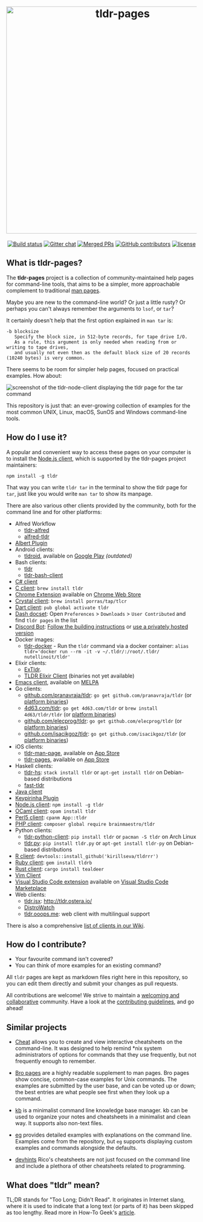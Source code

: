 <div align="center">
<h1><img alt="tldr-pages" src="images/banner-light.png" width=600/></h1>

[![Build status][github-actions-image]][github-actions-url]
[![Gitter chat][gitter-image]][gitter-url]
[![Merged PRs][prs-merged-image]][prs-merged-url]
[![GitHub contributors][contributors-image]][contributors-url]
[![license][license-image]][license-url]

[github-actions-url]: https://github.com/tldr-pages/tldr/actions
[github-actions-image]: https://img.shields.io/github/workflow/status/tldr-pages/tldr/CI.svg
[gitter-url]: https://gitter.im/tldr-pages/tldr
[gitter-image]: https://img.shields.io/badge/chat-on_gitter-deeppink
[prs-merged-url]: https://github.com/tldr-pages/tldr/pulls?q=is:pr+is:merged
[prs-merged-image]: https://img.shields.io/github/issues-pr-closed-raw/tldr-pages/tldr.svg?label=merged+PRs&color=green
[contributors-url]: https://github.com/tldr-pages/tldr/graphs/contributors
[contributors-image]: https://img.shields.io/github/contributors/tldr-pages/tldr.svg
[license-url]: https://github.com/tldr-pages/tldr/blob/master/LICENSE.md
[license-image]: https://img.shields.io/badge/license-CC_BY_4.0-blue.svg
</div>

## What is tldr-pages?

The **tldr-pages** project is a collection of community-maintained help pages
for command-line tools, that aims to be a simpler, more approachable complement
to traditional [man pages](https://en.wikipedia.org/wiki/Man_page).

Maybe you are new to the command-line world? Or just a little rusty?
Or perhaps you can't always remember the arguments to `lsof`, or `tar`?

It certainly doesn't help that the first option explained in `man tar` is:

```
-b blocksize
   Specify the block size, in 512-byte records, for tape drive I/O.
   As a rule, this argument is only needed when reading from or writing to tape drives,
   and usually not even then as the default block size of 20 records (10240 bytes) is very common.
```

There seems to be room for simpler help pages, focused on practical examples.
How about:

![screenshot of the tldr-node-client displaying the tldr page for the tar command](images/screenshot.png)

This repository is just that: an ever-growing collection of examples
for the most common UNIX, Linux, macOS, SunOS and Windows command-line tools.

## How do I use it?

A popular and convenient way to access these pages on your computer
is to install the [Node.js client](https://github.com/tldr-pages/tldr-node-client),
which is supported by the tldr-pages project maintainers:

    npm install -g tldr

That way you can write `tldr tar` in the terminal to show the tldr page for `tar`,
just like you would write `man tar` to show its manpage.

There are also various other clients provided by the community,
both for the command line and for other platforms:

- Alfred Workflow
  - [tldr-alfred](https://github.com/cs1707/tldr-alfred)
  - [alfred-tldr](https://github.com/konoui/alfred-tldr)
- [Albert Plugin](https://github.com/bergercookie/awesome-albert-plugins/tree/master/plugins/tldr_pages)
- Android clients:
  - [tldroid](https://github.com/hidroh/tldroid), available on
    [Google Play](https://play.google.com/store/apps/details?id=io.github.hidroh.tldroid) *(outdated)*
- Bash clients:
  - [tldr](https://github.com/raylee/tldr)
  - [tldr-bash-client](https://gitlab.com/pepa65/tldr-bash-client)
- [C# client](https://github.com/principis/tldr-sharp)
- [C client](https://github.com/tldr-pages/tldr-c-client):
  `brew install tldr`
- [Chrome Extension](https://github.com/hill/tldr-chrome) available on
  [Chrome Web Store](https://chrome.google.com/webstore/detail/tldr-chrome/nnmlddkpgoecicoallmimonoboialpap)
- [Crystal client](https://github.com/porras/tlcr):
  `brew install porras/tap/tlcr`
- [Dart client](https://github.com/hterkelsen/tldr):
  `pub global activate tldr`
- [Dash docset](https://github.com/Moddus/tldr-python-dash-docset):
  Open `Preferences` > `Downloads` > `User Contributed` and find `tldr pages` in the list
- [Discord Bot](https://github.com/sschr15/tldr-discord):
  [Follow the building instructions](https://github.com/sschr15/tldr-discord#building) or
  [use a privately hosted version](https://discord.com/api/oauth2/authorize?client_id=742800507210301520&permissions=18432&scope=bot)
- Docker images:
    - [tldr-docker](https://github.com/nutellinoit/tldr-docker) - Run the `tldr` command via a docker container: `alias tldr='docker run --rm -it -v ~/.tldr/:/root/.tldr/ nutellinoit/tldr'`
- Elixir clients:
  - [ExTldr](https://github.com/ivanhercaz/extldr).
  - [TLDR Elixir Client](https://github.com/edgurgel/tldr_elixir_client)
  (binaries not yet available)
- [Emacs client](https://github.com/kuanyui/tldr.el), available on
  [MELPA](https://github.com/melpa/melpa)
- Go clients:
  - [github.com/pranavraja/tldr](https://github.com/pranavraja/tldr):
    `go get github.com/pranavraja/tldr`
    (or [platform binaries](https://github.com/pranavraja/tldr/releases))
  - [4d63.com/tldr](https://4d63.com/tldr):
    `go get 4d63.com/tldr` or `brew install 4d63/tldr/tldr`
    (or [platform binaries](https://github.com/leighmcculloch/tldr/releases))
  - [github.com/elecprog/tldr](https://github.com/elecprog/tldr):
    `go get github.com/elecprog/tldr`
    (or [platform binaries](https://github.com/elecprog/tldr/releases))
  - [github.com/isacikgoz/tldr](https://github.com/isacikgoz/tldr):
    `go get github.com/isacikgoz/tldr`
    (or [platform binaries](https://github.com/isacikgoz/tldr/releases))
- iOS clients:
  - [tldr-man-page](https://github.com/freesuraj/TLDR), available on
    [App Store](https://appsto.re/sg/IQ0-_.i)
  - [tldr-pages](https://github.com/mflint/ios-tldr-viewer), available on
    [App Store](https://itunes.apple.com/us/app/tldt-pages/id1071725095?ls=1&mt=8)
- Haskell clients:
  - [tldr-hs](https://github.com/psibi/tldr-hs):
  `stack install tldr`
  or `apt-get install tldr` on Debian-based distributions
  - [fast-tldr](https://github.com/gutjuri/fast-tldr)
- [Java client](https://github.com/seenukarthi/tldr-java-client)
- [Keypirinha Plugin](https://github.com/ronan696/keypirinha-tldr)
- [Node.js client](https://github.com/tldr-pages/tldr-node-client):
  `npm install -g tldr`
- [OCaml client](https://github.com/RosalesJ/tldr-ocaml): `opam install tldr`
- [Perl5 client](https://github.com/shoichikaji/perl-tldr):
  `cpanm App::tldr`
- [PHP client](https://github.com/BrainMaestro/tldr-php):
  `composer global require brainmaestro/tldr`
- Python clients:
  - [tldr-python-client](https://github.com/tldr-pages/tldr-python-client):
    `pip install tldr` or `pacman -S tldr` on Arch Linux
  - [tldr.py](https://github.com/lord63/tldr.py):
    `pip install tldr.py` or `apt-get install tldr-py` on Debian-based distributions
- [R client](https://github.com/kirillseva/tldrrr):
  `devtools::install_github('kirillseva/tldrrr')`
- [Ruby client](https://github.com/YellowApple/tldrb):
  `gem install tldrb`
- [Rust client](https://github.com/dbrgn/tealdeer):
  `cargo install tealdeer`
- [Vim Client](https://github.com/wlemuel/vim-tldr)
- [Visual Studio Code extension](https://github.com/bmuskalla/vscode-tldr) available on [Visual Studio Code Marketplace](https://marketplace.visualstudio.com/items?itemName=bmuskalla.vscode-tldr)
- Web clients:
    - [tldr.jsx](https://github.com/ostera/tldr.jsx): http://tldr.ostera.io/
    - [DistroWatch](https://distrowatch.com/dwres.php?resource=man-pages)
    - [tldr.ooops.me](https://tldr.ooops.me): web client with multilingual support

There is also a comprehensive
[list of clients in our Wiki](https://github.com/tldr-pages/tldr/wiki/tldr-pages-clients).

## How do I contribute?

- Your favourite command isn't covered?
- You can think of more examples for an existing command?

All `tldr` pages are kept as markdown files right here in this repository,
so you can edit them directly and submit your changes as pull requests.

All contributions are welcome!
We strive to maintain a [welcoming and collaborative](GOVERNANCE.md) community.
Have a look at the [contributing guidelines](CONTRIBUTING.md), and go ahead!

## Similar projects

- [Cheat](https://github.com/cheat/cheat)
  allows you to create and view interactive cheatsheets on the command-line.
  It was designed to help remind *nix system administrators of options
  for commands that they use frequently, but not frequently enough to remember.

- [Bro pages](http://bropages.org/)
  are a highly readable supplement to man pages.
  Bro pages show concise, common-case examples for Unix commands.
  The examples are submitted by the user base, and can be voted up or down;
  the best entries are what people see first when they look up a command.

- [kb](https://github.com/gnebbia/kb)
  is a minimalist command line knowledge base manager.
  kb can be used to organize your notes and cheatsheets in a minimalist
  and clean way. It supports also non-text files.

- [eg](https://github.com/srsudar/eg)
  provides detailed examples with explanations on the command line.
  Examples come from the repository, but `eg` supports displaying
  custom examples and commands alongside the defaults.

- [devhints](https://devhints.io/)
  Rico's cheatsheets are not just focused on the command line and
  include a plethora of other cheatsheets related to programming.

## What does "tldr" mean?

TL;DR stands for "Too Long; Didn't Read".
It originates in Internet slang, where it is used to indicate that a long text
(or parts of it) has been skipped as too lengthy.
Read more in How-To Geek's [article](https://www.howtogeek.com/435266/what-does-tldr-mean-and-how-do-you-use-it/).
